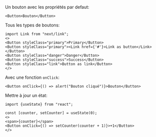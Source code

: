 Un bouton avec les propriétés par defaut:
```tsx
<Button>Bouton</Button>
```

Tous les types de boutons:
```tsx padded
import Link from "next/link";
<>
<Button styleClass="primary">Primary</Button>
<Button styleClass="primary"><Link href={'#'}>Link as button</Link></Button>
<Button styleClass="danger">Danger</Button>
<Button styleClass="success">Success</Button>
<Button styleClass="link">Button as link</Button>
</>
```

Avec une fonction `onClick`:
```tsx
<Button onClick={() => alert("Bouton cliqué")}>Bouton</Button>
```

Mettre à jour un état:

```tsx padded
import {useState} from "react";

const [counter, setCounter] = useState(0);
<>
<span>{counter}</span>    
<Button onClick={() => setCounter(counter + 1)}>+1</Button>
</>
```